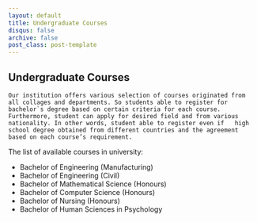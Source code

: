 ```yaml
---
layout: default
title: Undergraduate Courses
disqus: false
archive: false
post_class: post-template
---
```


## Undergraduate Courses  

 	Our institution offers various selection of courses originated from all collages and departments. So students able to register for bachelor`s degree based on certain criteria for each course. Furthermore, student can apply for desired field and from various nationality. In other words, student able to register even if   high school degree obtained from different countries and the agreement based on each course’s requirement.  
The list of available courses in university:  

- Bachelor of Engineering (Manufacturing)
- Bachelor of Engineering (Civil)
- Bachelor of Mathematical Science (Honours)
- Bachelor of Computer Science (Honours)
- Bachelor of Nursing (Honours)
- Bachelor of Human Sciences in Psychology